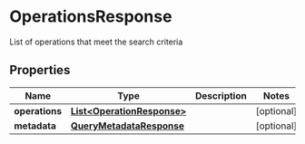 

# OperationsResponse

List of operations that meet the search criteria
## Properties

Name | Type | Description | Notes
------------ | ------------- | ------------- | -------------
**operations** | [**List&lt;OperationResponse&gt;**](OperationResponse.md) |  |  [optional]
**metadata** | [**QueryMetadataResponse**](QueryMetadataResponse.md) |  |  [optional]



